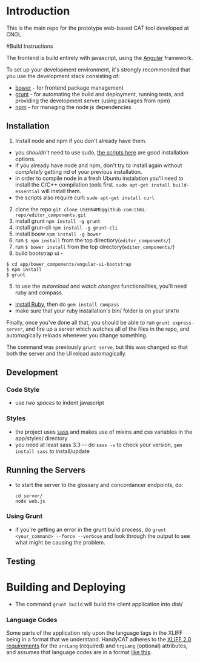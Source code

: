 # Introduction

This is the main repo for the prototype web-based CAT tool developed at CNGL.  

#Build Instructions     

The frontend is build entirely with javascript, using the [Angular](http://angularjs.org/) framework.     

To set up your development environment, it's strongly recommended that you use the development stack consisting of:      

* [bower](http://bower.io/) - for frontend package management
* [grunt](http://gruntjs.com/) - for automating the build and deployment, running tests, and providing the development server (using packages from npm)
* [npm](https://www.npmjs.org/) - for managing the node js dependencies     

## Installation    

1. Install node and npm if you don't already have them.  
  * you *shouldn't* need to use sudo, [the scripts here](https://gist.github.com/isaacs/579814) are good installation options.  
  * if you already have node and npm, don't try to install again without *completely* getting rid of your previous installation.
  * in order to compile node in a fresh Ubuntu instalation you'll need to install the C/C++ compilation tools first. `sudo apt-get install build-essential` will install them.
  * the scripts also require curl: `sudo apt-get install curl`
2. clone the repo `git clone USERNAME@github.com:CNGL-repo/editor_components.git`  
3. install grunt `npm install -g grunt`
3. install grun-cli `npm install -g grunt-cli`
3. install boew `npm install -g bower`
3. run `$ npm install` from the top directiory(`editor_components/`)
4. run `$ bower install` from the top directory(`editor_components/`)
4. build bootstrap ui -
  ```
  $ cd app/bower_components/angular-ui-bootstrap
  $ npm install
  $ grunt
  ```

5. to use the *autoreload* and *watch changes* functionalities, you'll need ruby and compass.   
  * [install Ruby](https://www.ruby-lang.org/en/installation/), then do `gem install compass`  
  * make sure that your ruby installation's bin/ folder is on your `$PATH`
 

Finally, once you've done all that, you should be able to run `grunt express-server`, and fire up a server which watches all of the files in the repo, and automagically reloads whenever you change something. 

The command was previously `grunt serve`, but this was changed so that both the server and the UI reload automagically.

## Development

### Code Style
* use *two spaces* to indent javascript

### Styles
* the project uses [sass](http://sass-lang.com/) and makes use of mixins and css variables in the app/styles/ directory
* you need at least sass 3.3 -- do `sass -v` to check your version, `gem install sass` to install/update

## Running the Servers
* to start the server to the glossary and concordancer endpoints, do:     
    ```
    cd server/     
    node web.js
    ```

### Using Grunt
* if you're getting an error in the grunt build process, do `grunt <your_command> --force --verbose` and look through the output to see what might be causing the problem.

## Testing

# Building and Deploying

* The command `grunt build` will build the client application into dist/

### Language Codes
Some parts of the application rely upon the language tags in the XLIFF being in a format that we understand. HandyCAT adheres to the [XLIFF 2.0 requirements](http://docs.oasis-open.org/xliff/xliff-core/v2.0/os/xliff-core-v2.0-os.html#srclang) for the `srcLang` (required) and `trgLang` (optional) attributes, and assumes that language codes are in a format [like this](http://tools.ietf.org/html/bcp47#appendix-A).

